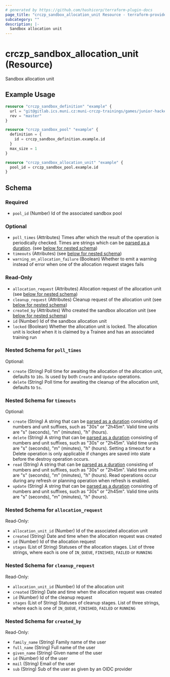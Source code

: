 ```yaml
---
# generated by https://github.com/hashicorp/terraform-plugin-docs
page_title: "crczp_sandbox_allocation_unit Resource - terraform-provider-crczp"
subcategory: ""
description: |-
  Sandbox allocation unit
---
```


# crczp_sandbox_allocation_unit (Resource)

Sandbox allocation unit

## Example Usage

```terraform
resource "crczp_sandbox_definition" "example" {
  url = "git@gitlab.ics.muni.cz:muni-crczp-trainings/games/junior-hacker.git"
  rev = "master"
}

resource "crczp_sandbox_pool" "example" {
  definition = {
    id = crczp_sandbox_definition.example.id
  }
  max_size = 1
}

resource "crczp_sandbox_allocation_unit" "example" {
  pool_id = crczp_sandbox_pool.example.id
}
```

<!-- schema generated by tfplugindocs -->
## Schema

### Required

- `pool_id` (Number) Id of the associated sandbox pool

### Optional

- `poll_times` (Attributes) Times after which the result of the operation is periodically checked. Times are strings which can be [parsed as a duration](https://pkg.go.dev/time#ParseDuration). (see [below for nested schema](#nestedatt--poll_times))
- `timeouts` (Attributes) (see [below for nested schema](#nestedatt--timeouts))
- `warning_on_allocation_failure` (Boolean) Whether to emit a warning instead of error when one of the allocation request stages fails

### Read-Only

- `allocation_request` (Attributes) Allocation request of the allocation unit (see [below for nested schema](#nestedatt--allocation_request))
- `cleanup_request` (Attributes) Cleanup request of the allocation unit (see [below for nested schema](#nestedatt--cleanup_request))
- `created_by` (Attributes) Who created the sandbox allocation unit (see [below for nested schema](#nestedatt--created_by))
- `id` (Number) Id of the sandbox allocation unit
- `locked` (Boolean) Whether the allocation unit is locked. The allocation unit is locked when it is claimed by a Trainee and has an associated training run

<a id="nestedatt--poll_times"></a>
### Nested Schema for `poll_times`

Optional:

- `create` (String) Poll time for awaiting the allocation of the allocation unit, defaults to `10s`. Is used by both `Create` and `Update` operations.
- `delete` (String) Poll time for awaiting the cleanup of the allocation unit, defaults to `5s`.


<a id="nestedatt--timeouts"></a>
### Nested Schema for `timeouts`

Optional:

- `create` (String) A string that can be [parsed as a duration](https://pkg.go.dev/time#ParseDuration) consisting of numbers and unit suffixes, such as "30s" or "2h45m". Valid time units are "s" (seconds), "m" (minutes), "h" (hours).
- `delete` (String) A string that can be [parsed as a duration](https://pkg.go.dev/time#ParseDuration) consisting of numbers and unit suffixes, such as "30s" or "2h45m". Valid time units are "s" (seconds), "m" (minutes), "h" (hours). Setting a timeout for a Delete operation is only applicable if changes are saved into state before the destroy operation occurs.
- `read` (String) A string that can be [parsed as a duration](https://pkg.go.dev/time#ParseDuration) consisting of numbers and unit suffixes, such as "30s" or "2h45m". Valid time units are "s" (seconds), "m" (minutes), "h" (hours). Read operations occur during any refresh or planning operation when refresh is enabled.
- `update` (String) A string that can be [parsed as a duration](https://pkg.go.dev/time#ParseDuration) consisting of numbers and unit suffixes, such as "30s" or "2h45m". Valid time units are "s" (seconds), "m" (minutes), "h" (hours).


<a id="nestedatt--allocation_request"></a>
### Nested Schema for `allocation_request`

Read-Only:

- `allocation_unit_id` (Number) Id of the associated allocation unit
- `created` (String) Date and time when the allocation request was created
- `id` (Number) Id of the allocation request
- `stages` (List of String) Statuses of the allocation stages. List of three strings, where each is one of `IN_QUEUE`, `FINISHED`, `FAILED` or `RUNNING`


<a id="nestedatt--cleanup_request"></a>
### Nested Schema for `cleanup_request`

Read-Only:

- `allocation_unit_id` (Number) Id of the allocation unit
- `created` (String) Date and time when the allocation request was created
- `id` (Number) Id of the cleanup request
- `stages` (List of String) Statuses of cleanup stages. List of three strings, where each is one of `IN_QUEUE`, `FINISHED`, `FAILED` or `RUNNING`


<a id="nestedatt--created_by"></a>
### Nested Schema for `created_by`

Read-Only:

- `family_name` (String) Family name of the user
- `full_name` (String) Full name of the user
- `given_name` (String) Given name of the user
- `id` (Number) Id of the user
- `mail` (String) Email of the user
- `sub` (String) Sub of the user as given by an OIDC provider

